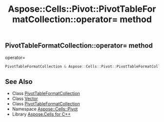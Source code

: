 ﻿---
title: Aspose::Cells::Pivot::PivotTableFormatCollection::operator= method
linktitle: operator=
second_title: Aspose.Cells for C++ API Reference
description: 'Aspose::Cells::Pivot::PivotTableFormatCollection::operator= method. operator= in C++.'
type: docs
weight: 300
url: /cpp/aspose.cells.pivot/pivottableformatcollection/operator_asm/
---
## PivotTableFormatCollection::operator= method


operator=

```cpp
PivotTableFormatCollection & Aspose::Cells::Pivot::PivotTableFormatCollection::operator=(const PivotTableFormatCollection &src)
```

## See Also

* Class [PivotTableFormatCollection](../)
* Class [Vector](../../../aspose.cells/vector/)
* Class [PivotTableFormatCollection](../)
* Namespace [Aspose::Cells::Pivot](../../)
* Library [Aspose.Cells for C++](../../../)
